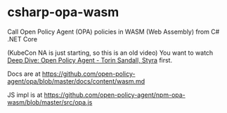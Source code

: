 # csharp-opa-wasm

Call Open Policy Agent (OPA) policies in WASM (Web Assembly) from C# .NET Core

(KubeCon NA is just starting, so this is an old video) You want to watch [Deep Dive: Open Policy Agent - Torin Sandall, Styra](https://www.youtube.com/watch?v=Vdy26oA3py8) first.

Docs are at https://github.com/open-policy-agent/opa/blob/master/docs/content/wasm.md

JS impl is at https://github.com/open-policy-agent/npm-opa-wasm/blob/master/src/opa.js